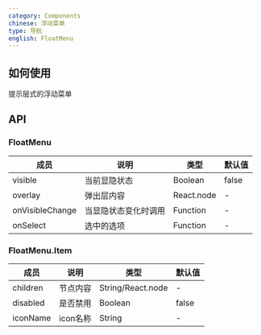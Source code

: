 ```yaml
---
category: Components
chinese: 浮动菜单
type: 导航
english: FloatMenu
---
```


## 如何使用
提示层式的浮动菜单


## API

### FloatMenu
| 成员        | 说明           | 类型         | 默认值       |
|------------|----------------|-------------|--------------|
| visible   | 当前显隐状态    | Boolean |  false   |
| overlay   | 弹出层内容    | React.node |  -   |
| onVisibleChange   | 当显隐状态变化时调用    | Function |  -   |
| onSelect   | 选中的选项    | Function |  -   |

### FloatMenu.Item
| 成员        | 说明           | 类型         | 默认值       |
|------------|----------------|-------------|--------------|
| children   | 节点内容    | String/React.node |  -   |
| disabled   | 是否禁用    | Boolean |  false   |
| iconName   | icon名称    | String |  -   |
